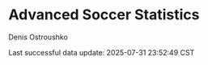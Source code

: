 # Advanced Soccer Statistics
Denis Ostroushko

<!-- gfm -->

Last successful data update: 2025-07-31 23:52:49 CST

